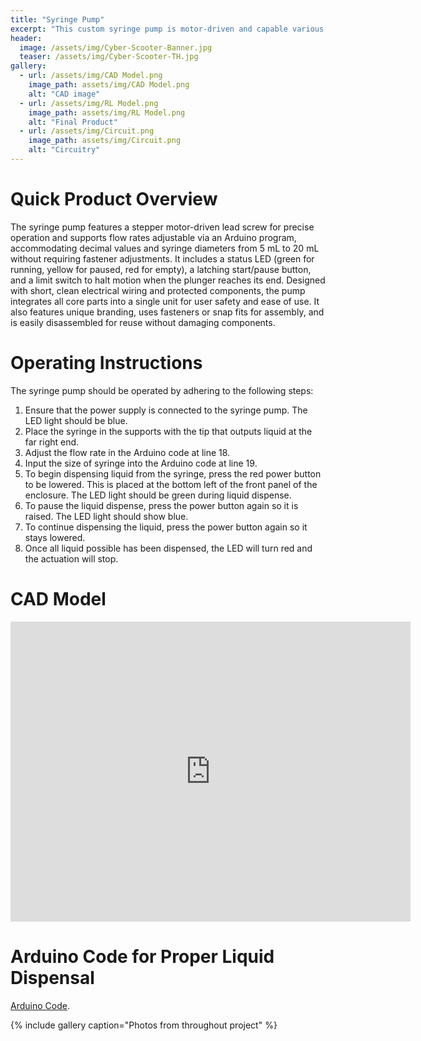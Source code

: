 ```yaml
---
title: "Syringe Pump"
excerpt: "This custom syringe pump is motor-driven and capable various flow rates and syringe diameters."
header:
  image: /assets/img/Cyber-Scooter-Banner.jpg
  teaser: /assets/img/Cyber-Scooter-TH.jpg
gallery:
  - url: /assets/img/CAD Model.png
    image_path: assets/img/CAD Model.png
    alt: "CAD image"
  - url: /assets/img/RL Model.png
    image_path: assets/img/RL Model.png
    alt: "Final Product"
  - url: /assets/img/Circuit.png
    image_path: assets/img/Circuit.png
    alt: "Circuitry"
---
```


# Quick Product Overview

The syringe pump features a stepper motor-driven lead screw for precise operation and supports flow rates adjustable via an Arduino program, accommodating decimal values and syringe diameters from 5 mL to 20 mL without requiring fastener adjustments. It includes a status LED (green for running, yellow for paused, red for empty), a latching start/pause button, and a limit switch to halt motion when the plunger reaches its end. Designed with short, clean electrical wiring and protected components, the pump integrates all core parts into a single unit for user safety and ease of use. It also features unique branding, uses fasteners or snap fits for assembly, and is easily disassembled for reuse without damaging components.


# Operating Instructions

The syringe pump should be operated by adhering to the following steps:
1. Ensure that the power supply is connected to the syringe pump. The LED light should be blue.
2. Place the syringe in the supports with the tip that outputs liquid at the far right end.
3. Adjust the flow rate in the Arduino code at line 18.
4. Input the size of syringe into the Arduino code at line 19.
5. To begin dispensing liquid from the syringe, press the red power button to be lowered. This is placed at the bottom left of the front panel of the enclosure. The LED light should be green during liquid dispense.
6. To pause the liquid dispense, press the power button again so it is raised. The LED light should show blue.
7. To continue dispensing the liquid, press the power button again so it stays lowered. 
8. Once all liquid possible has been dispensed, the LED will turn red and the actuation will stop.

# CAD Model

<iframe src="https://vanderbilt643.autodesk360.com/shares/public/SH286ddQT78850c0d8a47e94ace65a8e8875?mode=embed" width="640" height="480" allowfullscreen="true" webkitallowfullscreen="true" mozallowfullscreen="true"  frameborder="0"></iframe>

# Arduino Code for Proper Liquid Dispensal

[Arduino Code]([https://github.com/segatti21/Syringe-Pump/blob/main/Syringe_Pump_Arduino_Code.ino]).

{% include gallery caption="Photos from throughout project" %}
